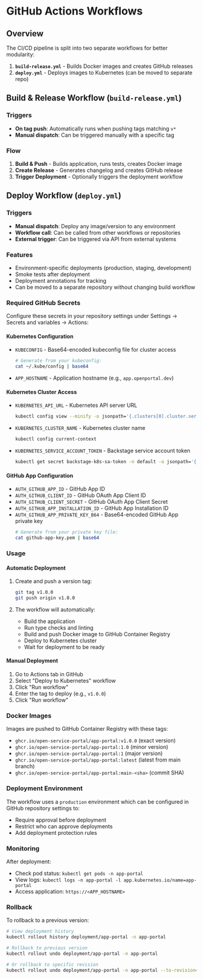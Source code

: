 # GitHub Actions Workflows

## Overview

The CI/CD pipeline is split into two separate workflows for better modularity:

1. **`build-release.yml`** - Builds Docker images and creates GitHub releases
2. **`deploy.yml`** - Deploys images to Kubernetes (can be moved to separate repo)

## Build & Release Workflow (`build-release.yml`)

### Triggers
- **On tag push**: Automatically runs when pushing tags matching `v*` 
- **Manual dispatch**: Can be triggered manually with a specific tag

### Flow
1. **Build & Push** - Builds application, runs tests, creates Docker image
2. **Create Release** - Generates changelog and creates GitHub release  
3. **Trigger Deployment** - Optionally triggers the deployment workflow

## Deploy Workflow (`deploy.yml`)

### Triggers
- **Manual dispatch**: Deploy any image/version to any environment
- **Workflow call**: Can be called from other workflows or repositories
- **External trigger**: Can be triggered via API from external systems

### Features
- Environment-specific deployments (production, staging, development)
- Smoke tests after deployment
- Deployment annotations for tracking
- Can be moved to a separate repository without changing build workflow

### Required GitHub Secrets

Configure these secrets in your repository settings under Settings → Secrets and variables → Actions:

#### Kubernetes Configuration
- `KUBECONFIG` - Base64-encoded kubeconfig file for cluster access
  ```bash
  # Generate from your kubeconfig:
  cat ~/.kube/config | base64
  ```

- `APP_HOSTNAME` - Application hostname (e.g., `app.openportal.dev`)

#### Kubernetes Cluster Access
- `KUBERNETES_API_URL` - Kubernetes API server URL
  ```bash
  kubectl config view --minify -o jsonpath='{.clusters[0].cluster.server}'
  ```

- `KUBERNETES_CLUSTER_NAME` - Kubernetes cluster name
  ```bash
  kubectl config current-context
  ```

- `KUBERNETES_SERVICE_ACCOUNT_TOKEN` - Backstage service account token
  ```bash
  kubectl get secret backstage-k8s-sa-token -n default -o jsonpath='{.data.token}' | base64 -d
  ```

#### GitHub App Configuration
- `AUTH_GITHUB_APP_ID` - GitHub App ID
- `AUTH_GITHUB_CLIENT_ID` - GitHub OAuth App Client ID
- `AUTH_GITHUB_CLIENT_SECRET` - GitHub OAuth App Client Secret
- `AUTH_GITHUB_APP_INSTALLATION_ID` - GitHub App Installation ID
- `AUTH_GITHUB_APP_PRIVATE_KEY_B64` - Base64-encoded GitHub App private key
  ```bash
  # Generate from your private key file:
  cat github-app-key.pem | base64
  ```

### Usage

#### Automatic Deployment

1. Create and push a version tag:
   ```bash
   git tag v1.0.0
   git push origin v1.0.0
   ```

2. The workflow will automatically:
   - Build the application
   - Run type checks and linting
   - Build and push Docker image to GitHub Container Registry
   - Deploy to Kubernetes cluster
   - Wait for deployment to be ready

#### Manual Deployment

1. Go to Actions tab in GitHub
2. Select "Deploy to Kubernetes" workflow
3. Click "Run workflow"
4. Enter the tag to deploy (e.g., `v1.0.0`)
5. Click "Run workflow"

### Docker Images

Images are pushed to GitHub Container Registry with these tags:
- `ghcr.io/open-service-portal/app-portal:v1.0.0` (exact version)
- `ghcr.io/open-service-portal/app-portal:1.0` (minor version)
- `ghcr.io/open-service-portal/app-portal:1` (major version)
- `ghcr.io/open-service-portal/app-portal:latest` (latest from main branch)
- `ghcr.io/open-service-portal/app-portal:main-<sha>` (commit SHA)

### Deployment Environment

The workflow uses a `production` environment which can be configured in GitHub repository settings to:
- Require approval before deployment
- Restrict who can approve deployments
- Add deployment protection rules

### Monitoring

After deployment:
- Check pod status: `kubectl get pods -n app-portal`
- View logs: `kubectl logs -n app-portal -l app.kubernetes.io/name=app-portal`
- Access application: `https://<APP_HOSTNAME>`

### Rollback

To rollback to a previous version:
```bash
# View deployment history
kubectl rollout history deployment/app-portal -n app-portal

# Rollback to previous version
kubectl rollout undo deployment/app-portal -n app-portal

# Or rollback to specific revision
kubectl rollout undo deployment/app-portal -n app-portal --to-revision=2
```